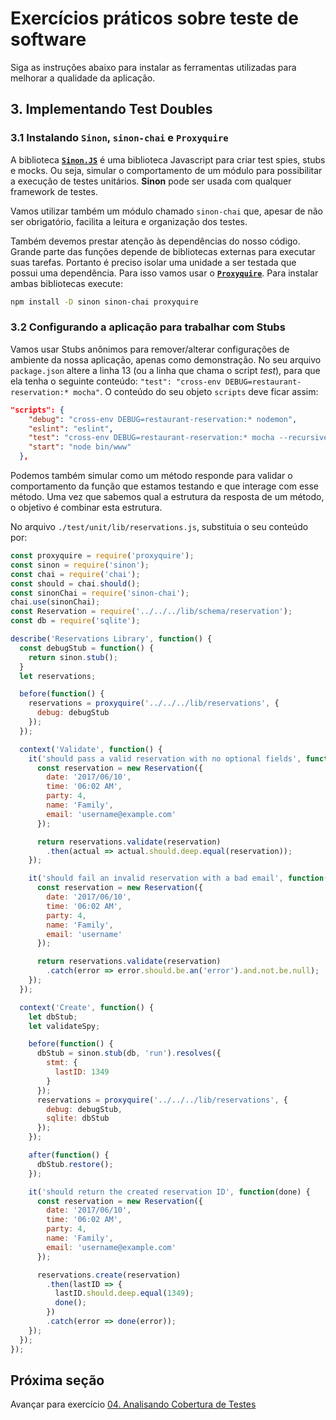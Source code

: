 # Exercícios práticos sobre teste de software

Siga as instruções abaixo para instalar as ferramentas utilizadas para melhorar a qualidade da aplicação.

## 3. Implementando Test Doubles

### 3.1 Instalando `Sinon`, `sinon-chai` e `Proxyquire`

A biblioteca [**`Sinon.JS`**](https://sinonjs.org/) é uma biblioteca Javascript para criar test spies, stubs e mocks. Ou seja, simular o comportamento de um módulo para possibilitar a execução de testes unitários. **Sinon** pode ser usada com qualquer framework de testes.

Vamos utilizar também um módulo chamado `sinon-chai` que, apesar de não ser obrigatório, facilita a leitura e organização dos testes. 

Também devemos prestar atenção às dependências do nosso código. Grande parte das funções depende de bibliotecas externas para executar suas tarefas. Portanto é preciso isolar uma unidade a ser testada que possui uma dependência. Para isso vamos usar o [**`Proxyquire`**](https://www.npmjs.com/package/proxyquire). Para instalar ambas bibliotecas execute:

```bash
npm install -D sinon sinon-chai proxyquire
```

### 3.2 Configurando a aplicação para trabalhar com Stubs

Vamos usar Stubs anônimos para remover/alterar configurações de ambiente da nossa aplicação, apenas como demonstração. No seu arquivo `package.json` altere a linha 13 (ou a linha que chama o script _test_), para que ela tenha o seguinte conteúdo: `"test": "cross-env DEBUG=restaurant-reservation:* mocha"`. O conteúdo do seu objeto `scripts` deve ficar assim:

```json
"scripts": {
    "debug": "cross-env DEBUG=restaurant-reservation:* nodemon",
    "eslint": "eslint",
    "test": "cross-env DEBUG=restaurant-reservation:* mocha --recursive",
    "start": "node bin/www"
  },
```

Podemos também simular como um método responde para validar o comportamento da função que estamos testando e que interage com esse método. Uma vez que sabemos qual a estrutura da resposta de um método, o objetivo é combinar esta estrutura.

No arquivo `./test/unit/lib/reservations.js`, substituia o seu conteúdo por:

```javascript
const proxyquire = require('proxyquire');
const sinon = require('sinon');
const chai = require('chai');
const should = chai.should();
const sinonChai = require('sinon-chai');
chai.use(sinonChai);
const Reservation = require('../../../lib/schema/reservation');
const db = require('sqlite');

describe('Reservations Library', function() {
  const debugStub = function() {
    return sinon.stub();
  }
  let reservations;

  before(function() {
    reservations = proxyquire('../../../lib/reservations', {
      debug: debugStub
    });
  });

  context('Validate', function() {
    it('should pass a valid reservation with no optional fields', function() {
      const reservation = new Reservation({
        date: '2017/06/10',
        time: '06:02 AM',
        party: 4,
        name: 'Family',
        email: 'username@example.com'
      });

      return reservations.validate(reservation)
        .then(actual => actual.should.deep.equal(reservation));
    });

    it('should fail an invalid reservation with a bad email', function() {
      const reservation = new Reservation({
        date: '2017/06/10',
        time: '06:02 AM',
        party: 4,
        name: 'Family',
        email: 'username'
      });

      return reservations.validate(reservation)
        .catch(error => error.should.be.an('error').and.not.be.null);
    });
  });

  context('Create', function() {
    let dbStub;
    let validateSpy;

    before(function() {
      dbStub = sinon.stub(db, 'run').resolves({
        stmt: {
          lastID: 1349
        }
      });
      reservations = proxyquire('../../../lib/reservations', {
        debug: debugStub,
        sqlite: dbStub
      });
    });

    after(function() {
      dbStub.restore();
    });

    it('should return the created reservation ID', function(done) {
      const reservation = new Reservation({
        date: '2017/06/10',
        time: '06:02 AM',
        party: 4,
        name: 'Family',
        email: 'username@example.com'
      });

      reservations.create(reservation)
        .then(lastID => {
          lastID.should.deep.equal(1349);
          done();
        })
        .catch(error => done(error));
    });
  });
});
```

## Próxima seção

Avançar para exercício [04. Analisando Cobertura de Testes](04.exercicio-cobertura.md)

